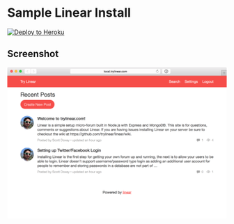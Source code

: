 # Sample Linear Install

[![Deploy to Heroku](https://www.herokucdn.com/deploy/button.svg)](https://heroku.com/deploy?template=https://github.com/trylinear/sample-linear-install/tree/master)

## Screenshot

![](screenshot.png)
